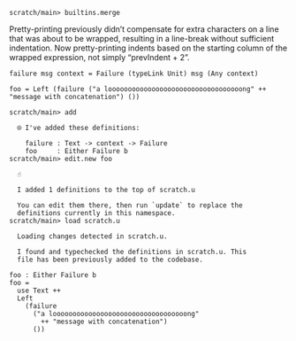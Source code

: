 ``` ucm :hide
scratch/main> builtins.merge
```

Pretty-printing previously didn’t compensate for extra characters on a line that was about to be wrapped, resulting in a line-break without sufficient indentation. Now pretty-printing indents based on the starting column of the wrapped expression, not simply “prevIndent + 2”.

``` unison :hide
failure msg context = Failure (typeLink Unit) msg (Any context)

foo = Left (failure ("a loooooooooooooooooooooooooooooooooong" ++ "message with concatenation") ())
```

``` ucm
scratch/main> add

  ⍟ I've added these definitions:

    failure : Text -> context -> Failure
    foo     : Either Failure b
scratch/main> edit.new foo

  ☝️

  I added 1 definitions to the top of scratch.u

  You can edit them there, then run `update` to replace the
  definitions currently in this namespace.
scratch/main> load scratch.u

  Loading changes detected in scratch.u.

  I found and typechecked the definitions in scratch.u. This
  file has been previously added to the codebase.
```

``` unison :added-by-ucm scratch.u
foo : Either Failure b
foo =
  use Text ++
  Left
    (failure
      ("a loooooooooooooooooooooooooooooooooong"
        ++ "message with concatenation")
      ())
```
